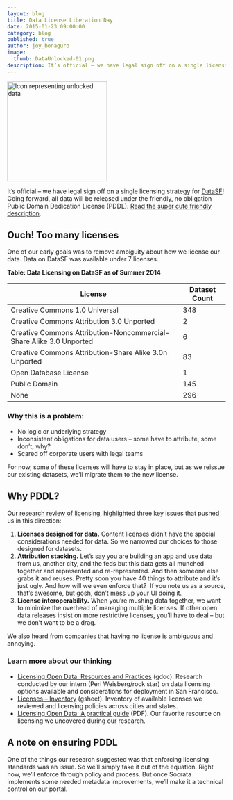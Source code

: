 ```yaml
---
layout: blog
title: Data License Liberation Day
date: 2015-01-23 09:00:00
category: blog
published: true
author: joy_bonaguro
image:
  thumb: DataUnlocked-01.png
description: It’s official – we have legal sign off on a single licensing strategy for DataSF! Going forward, all data will be released under the friendly, no obligation Public Domain Dedication License (PDDL). Read the super cute friendly description.
---
```

<img class="pull-left" style="margin-right: 10px; width: 230px;" src="{{site.baseurl}}/img/blog/DataUnlocked-01.png" alt="Icon representing unlocked data" >

It’s official – we have legal sign off on a single licensing strategy for [DataSF](https://data.sfgov.org/)! Going forward, all data will be released under the friendly, no obligation Public Domain Dedication License (PDDL). [Read the super cute friendly description](http://opendatacommons.org/licenses/pddl/summary/).

## Ouch! Too many licenses

One of our early goals was to remove ambiguity about how we license our data. Data on DataSF was available under 7 licenses.

**Table: Data Licensing on DataSF as of Summer 2014**

License | Dataset Count
--------|--------------
Creative Commons 1.0 Universal | 348
Creative Commons Attribution 3.0 Unported | 2
Creative Commons Attribution-Noncommercial-Share Alike 3.0 Unported | 6
Creative Commons Attribution-Share Alike 3.0n Unported | 83
Open Database License | 1
Public Domain | 145
None | 296

### Why this is a problem:

*   No logic or underlying strategy
*   Inconsistent obligations for data users – some have to attribute, some don’t, why?
*   Scared off corporate users with legal teams

For now, some of these licenses will have to stay in place, but as we reissue our existing datasets, we’ll migrate them to the new license.

## Why PDDL?

Our [research review of licensing](https://docs.google.com/document/d/1nT4EF6C8so2Qv6Y61MMn2FH-IATrOymfk0Z9A3DvN6w/edit?usp=sharing), highlighted three key issues that pushed us in this direction:

1.  **Licenses designed for data.** Content licenses didn’t have the special considerations needed for data. So we narrowed our choices to those designed for datasets.
2.  **Attribution stacking.** Let’s say you are building an app and use data from us, another city, and the feds but this data gets all munched together and represented and re-represented. And then someone else grabs it and reuses. Pretty soon you have 40 things to attribute and it’s just ugly. And how will we even enforce that? &nbsp;If you note us as a source, that’s awesome, but gosh, don’t mess up your UI doing it.
3.  **License interoperability.** When you’re mushing data together, we want to minimize the overhead of managing multiple licenses. If other open data releases insist on more restrictive licenses, you’ll have to deal – but we don’t want to be a drag.

We also heard from companies that having no license is ambiguous and annoying.

### Learn more about our thinking

*   [Licensing Open Data: Resources and Practices](https://docs.google.com/document/d/1nT4EF6C8so2Qv6Y61MMn2FH-IATrOymfk0Z9A3DvN6w/edit?usp=sharing) (gdoc). Research conducted by our intern (Peri Weisberg/rock star) on data licensing options available and considerations for deployment in San Francisco.
*   [Licenses – Inventory](https://docs.google.com/spreadsheets/d/1gZHgJig0BYlKdpSDieUfY-9pS5B6Tn6l3azWM7twbPw/edit?usp=sharing) (gsheet). Inventory of available licenses we reviewed and licensing policies across cities and states.
*   [Licensing Open Data: A practical guide](http://discovery.ac.uk/files/pdf/Licensing_Open_Data_A_Practical_Guide.pdf) (PDF). Our favorite resource on licensing we uncovered during our research.

## A note on ensuring PDDL

One of the things our research suggested was that enforcing licensing standards was an issue. So we’ll simply take it out of the equation. Right now, we’ll enforce through policy and process. But once Socrata implements some needed metadata improvements, we’ll make it a technical control on our portal.